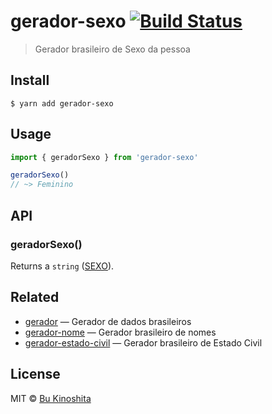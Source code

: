 # gerador-sexo [![Build Status](https://travis-ci.org/bukinoshita/gerador-sexo.svg?branch=master)](https://travis-ci.org/bukinoshita/gerador-sexo)

> Gerador brasileiro de Sexo da pessoa

## Install

```
$ yarn add gerador-sexo
```

## Usage

```ts
import { geradorSexo } from 'gerador-sexo'

geradorSexo()
// ~> Feminino
```

## API

### geradorSexo()

Returns a `string` ([SEXO](source/types/sexo.enum.ts)).

## Related

- [gerador](https://github.com/bukinoshita/gerador) — Gerador de dados brasileiros
- [gerador-nome](https://github.com/bukinoshita/gerador-nome) — Gerador brasileiro de nomes
- [gerador-estado-civil](https://github.com/bukinoshita/gerador-estado-civil) — Gerador brasileiro de Estado Civil

## License

MIT © [Bu Kinoshita](https://bukinoshita.com)
